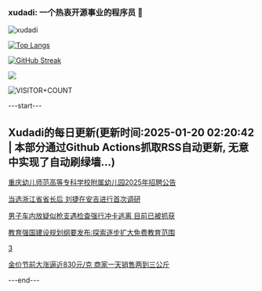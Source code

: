 ### xudadi: 一个热衷开源事业的程序员 👋

![xudadi](https://github-readme-stats-git-masterorgs-github-readme-stats-team.vercel.app/api?username=xudadi)

[![Top Langs](https://github-readme-stats.vercel.app/api/top-langs/?username=xudadi)](https://github.com/anuraghazra/github-readme-stats)

[![GitHub Streak](https://streak-stats.demolab.com?user=xudadi&locale=zh_Hans)](https://git.io/streak-stats)

![](https://raw.githubusercontent.com/xudadi/xudadi/main/assets/github-contribution-grid-snake.svg)

![VISITOR+COUNT](https://komarev.com/ghpvc/?username=xudadi&label=VISITOR+COUNT)


---start---

## Xudadi的每日更新(更新时间:2025-01-20 02:20:42 | 本部分通过Github Actions抓取RSS自动更新, 无意中实现了自动刷绿墙...)

[重庆幼儿师范高等专科学校附属幼儿园2025年招聘公告](https://www.gongkaoleida.com/article/2269537)

[当选浙江省省长后 刘捷在安吉进行首次调研](https://m.163.com/news/article/JM9PNS0O051482MP.html)

[男子车内放疑似枪支遇检查强行冲卡逃离 目前已被抓获](https://m.163.com/news/article/JM9NHP6A051492T3.html)

[教育强国建设规划纲要发布:探索逐步扩大免费教育范围](https://m.163.com/news/article/JM9MNAG3000189PS.html)

[3](https://m.163.com/touch/news/sub/domestic)

[金价节前大涨逼近830元/克 商家一天销售两到三公斤](https://m.163.com/news/article/JM8N54310512B07B.html)

---end---
